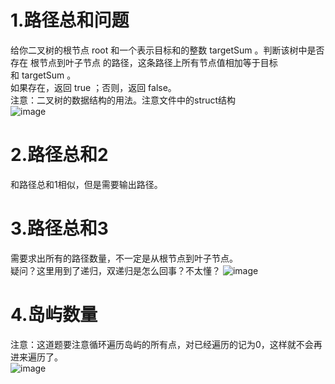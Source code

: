 # 1.路径总和问题  
给你二叉树的根节点 root 和一个表示目标和的整数 targetSum 。判断该树中是否存在 根节点到叶子节点 的路径，这条路径上所有节点值相加等于目标和 targetSum 。  
如果存在，返回 true ；否则，返回 false。  
注意：二叉树的数据结构的用法。注意文件中的struct结构    
![image](https://user-images.githubusercontent.com/39455551/164254648-39e52d44-c0ea-44f0-8e24-a5889daf4e3c.png)  
# 2.路径总和2  
和路径总和1相似，但是需要输出路径。  
# 3.路径总和3 
需要求出所有的路径数量，不一定是从根节点到叶子节点。  
疑问？这里用到了递归，双递归是怎么回事？不太懂？ 
![image](https://user-images.githubusercontent.com/39455551/165703992-b5994a54-65e4-43d6-8c36-ac0937038f51.png)

# 4.岛屿数量  
注意：这道题要注意循环遍历岛屿的所有点，对已经遍历的记为0，这样就不会再进来遍历了。  
![image](https://user-images.githubusercontent.com/39455551/164895958-19b83554-885b-475d-a3c6-4b0004cc834d.png)


